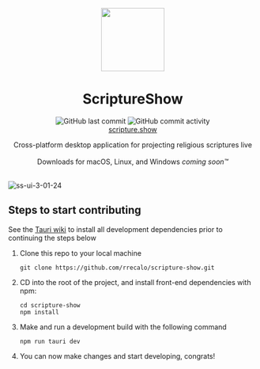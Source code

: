 <p align="center">
  <p align="center">
   <img width="128px" src="https://github.com/rrecalo/scripture-show/assets/103965989/ddcce03a-048d-4c3a-a3f0-ad245b3b057c"/>
  </p>
	<h1 align="center"><b>ScriptureShow</b></h1>
 <p align="center">
	 
   <img alt="GitHub last commit" src="https://img.shields.io/github/last-commit/rrecalo/scripture-show"/>
   <img alt="GitHub commit activity" src="https://img.shields.io/github/commit-activity/t/rrecalo/scripture-show"/>
   <br/>
      <a align="center" href="https://www.scripture.show">scripture.show</a>
<br/>
</p>
   <p align="center">
		Cross-platform desktop application for projecting religious scriptures live
    <br />
    <br />
    Downloads for macOS, Linux, and Windows <i>coming soon™</i>
    
  
  </p>
</p>

<br/>![ss-ui-3-01-24](https://github.com/rrecalo/scripture-show/assets/103965989/cb93e9b2-5c96-43ec-80f6-c4599703315b)



## Steps to start contributing
See the [Tauri wiki](https://tauri.app/v1/guides/getting-started/prerequisites/) to install all development dependencies prior to continuing the steps below
1. Clone this repo to your local machine
   ```
   git clone https://github.com/rrecalo/scripture-show.git
   ```
3. CD into the root of the project, and install front-end dependencies with npm:
   ```
   cd scripture-show
   npm install
   ```
4. Make and run a development build with the following command
   ```
   npm run tauri dev
   ```
5. You can now make changes and start developing, congrats!
